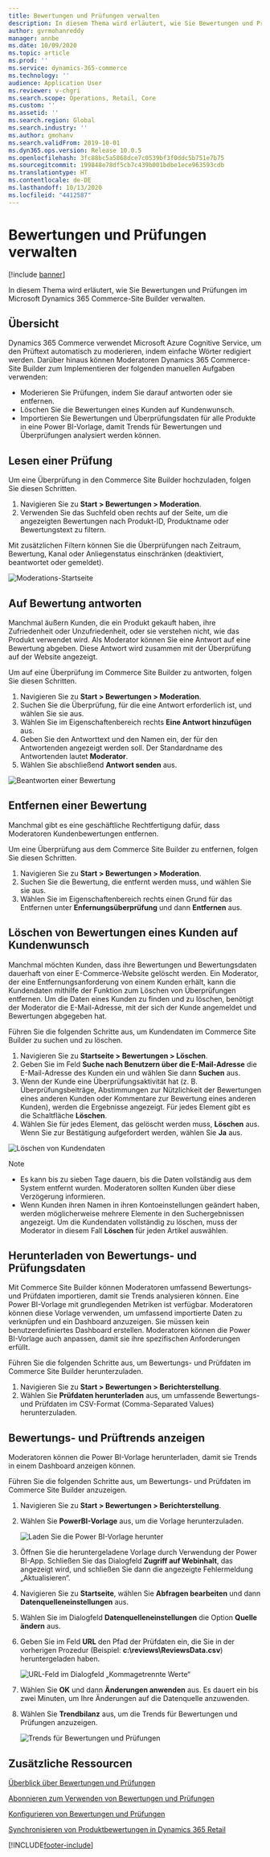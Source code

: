 ```yaml
---
title: Bewertungen und Prüfungen verwalten
description: In diesem Thema wird erläutert, wie Sie Bewertungen und Prüfungen im Microsoft Dynamics 365 Commerce-Site Builder verwalten.
author: gvrmohanreddy
manager: annbe
ms.date: 10/09/2020
ms.topic: article
ms.prod: ''
ms.service: dynamics-365-commerce
ms.technology: ''
audience: Application User
ms.reviewer: v-chgri
ms.search.scope: Operations, Retail, Core
ms.custom: ''
ms.assetid: ''
ms.search.region: Global
ms.search.industry: ''
ms.author: gmohanv
ms.search.validFrom: 2019-10-01
ms.dyn365.ops.version: Release 10.0.5
ms.openlocfilehash: 3fc88bc5a5868dce7c0539bf3f0ddc5b751e7b75
ms.sourcegitcommit: 199848e78df5cb7c439b001bdbe1ece963593cdb
ms.translationtype: HT
ms.contentlocale: de-DE
ms.lasthandoff: 10/13/2020
ms.locfileid: "4412587"
---
```

# <a name="manage-ratings-and-reviews"></a>Bewertungen und Prüfungen verwalten

[!include [banner](includes/banner.md)]

In diesem Thema wird erläutert, wie Sie Bewertungen und Prüfungen im Microsoft Dynamics 365 Commerce-Site Builder verwalten.

## <a name="overview"></a>Übersicht

Dynamics 365 Commerce verwendet Microsoft Azure Cognitive Service, um den Prüftext automatisch zu moderieren, indem einfache Wörter redigiert werden. Darüber hinaus können Moderatoren Dynamics 365 Commerce-Site Builder zum Implementieren der folgenden manuellen Aufgaben verwenden:

- Moderieren Sie Prüfungen, indem Sie darauf antworten oder sie entfernen.
- Löschen Sie die Bewertungen eines Kunden auf Kundenwunsch.
- Importieren Sie Bewertungen und Überprüfungsdaten für alle Produkte in eine Power BI-Vorlage, damit Trends für Bewertungen und Überprüfungen analysiert werden können.

## <a name="read-a-review"></a>Lesen einer Prüfung 

Um eine Überprüfung in den Commerce Site Builder hochzuladen, folgen Sie diesen Schritten.

1. Navigieren Sie zu **Start \> Bewertungen \> Moderation**.
1. Verwenden Sie das Suchfeld oben rechts auf der Seite, um die angezeigten Bewertungen nach Produkt-ID, Produktname oder Bewertungstext zu filtern.

Mit zusätzlichen Filtern können Sie die Überprüfungen nach Zeitraum, Bewertung, Kanal oder Anliegenstatus einschränken (deaktiviert, beantwortet oder gemeldet).

![Moderations-Startseite](media/rnr-moderation-home.png) 

## <a name="respond-to-a-review"></a>Auf Bewertung antworten 

Manchmal äußern Kunden, die ein Produkt gekauft haben, ihre Zufriedenheit oder Unzufriedenheit, oder sie verstehen nicht, wie das Produkt verwendet wird. Als Moderator können Sie eine Antwort auf eine Bewertung abgeben. Diese Antwort wird zusammen mit der Überprüfung auf der Website angezeigt. 

Um auf eine Überprüfung im Commerce Site Builder zu antworten, folgen Sie diesen Schritten.

1. Navigieren Sie zu **Start \> Bewertungen \> Moderation**.
1. Suchen Sie die Überprüfung, für die eine Antwort erforderlich ist, und wählen Sie sie aus.
1. Wählen Sie im Eigenschaftenbereich rechts **Eine Antwort hinzufügen** aus.
1. Geben Sie den Antworttext und den Namen ein, der für den Antwortenden angezeigt werden soll. Der Standardname des Antwortenden lautet **Moderator**.
1. Wählen Sie abschließend **Antwort senden** aus.

![Beantworten einer Bewertung](media/rnr-moderation-response.png) 

## <a name="take-down-a-review"></a>Entfernen einer Bewertung 

Manchmal gibt es eine geschäftliche Rechtfertigung dafür, dass Moderatoren Kundenbewertungen entfernen. 

Um eine Überprüfung aus dem Commerce Site Builder zu entfernen, folgen Sie diesen Schritten.

1. Navigieren Sie zu **Start \> Bewertungen \> Moderation**.
1. Suchen Sie die Bewertung, die entfernt werden muss, und wählen Sie sie aus.
1. Wählen Sie im Eigenschaftenbereich rechts einen Grund für das Entfernen unter **Enfernungsüberprüfung** und dann **Entfernen** aus.
    
## <a name="delete-a-customers-reviews-at-the-customers-request"></a>Löschen von Bewertungen eines Kunden auf Kundenwunsch 

Manchmal möchten Kunden, dass ihre Bewertungen und Bewertungsdaten dauerhaft von einer E-Commerce-Website gelöscht werden. Ein Moderator, der eine Entfernungsanforderung von einem Kunden erhält, kann die Kundendaten mithilfe der Funktion zum Löschen von Überprüfungen entfernen. Um die Daten eines Kunden zu finden und zu löschen, benötigt der Moderator die E-Mail-Adresse, mit der sich der Kunde angemeldet und Bewertungen abgegeben hat. 

Führen Sie die folgenden Schritte aus, um Kundendaten im Commerce Site Builder zu suchen und zu löschen.

1. Navigieren Sie zu **Startseite \> Bewertungen \> Löschen**.
1. Geben Sie im Feld **Suche nach Benutzern über die E-Mail-Adresse** die E-Mail-Adresse des Kunden ein und wählen Sie dann **Suchen** aus.
1. Wenn der Kunde eine Überprüfungsaktivität hat (z. B. Überprüfungsbeiträge, Abstimmungen zur Nützlichkeit der Bewertungen eines anderen Kunden oder Kommentare zur Bewertung eines anderen Kunden), werden die Ergebnisse angezeigt. Für jedes Element gibt es die Schaltfläche **Löschen**.
1. Wählen Sie für jedes Element, das gelöscht werden muss, **Löschen** aus. Wenn Sie zur Bestätigung aufgefordert werden, wählen Sie **Ja** aus. 
    
![Löschen von Kundendaten](media/rnr-moderation-delete-reviews.png) 

> [!NOTE]
> - Es kann bis zu sieben Tage dauern, bis die Daten vollständig aus dem System entfernt wurden. Moderatoren sollten Kunden über diese Verzögerung informieren.
> - Wenn Kunden ihren Namen in ihren Kontoeinstellungen geändert haben, werden möglicherweise mehrere Elemente in den Suchergebnissen angezeigt. Um die Kundendaten vollständig zu löschen, muss der Moderator in diesem Fall **Löschen** für jeden Artikel auswählen. 

## <a name="download-ratings-and-reviews-data"></a>Herunterladen von Bewertungs- und Prüfungsdaten

Mit Commerce Site Builder können Moderatoren umfassend Bewertungs- und Prüfdaten importieren, damit sie Trends analysieren können. Eine Power BI-Vorlage mit grundlegenden Metriken ist verfügbar. Moderatoren können diese Vorlage verwenden, um umfassend importierte Daten zu verknüpfen und ein Dashboard anzuzeigen. Sie müssen kein benutzerdefiniertes Dashboard erstellen. Moderatoren können die Power BI-Vorlage auch anpassen, damit sie ihre spezifischen Anforderungen erfüllt. 

Führen Sie die folgenden Schritte aus, um Bewertungs- und Prüfdaten im Commerce Site Builder herunterzuladen.

1. Navigieren Sie zu **Start \> Bewertungen \> Berichterstellung**.
1. Wählen Sie **Prüfdaten herunterladen** aus, um umfassende Bewertungs- und Prüfdaten im CSV-Format (Comma-Separated Values) herunterzuladen.

## <a name="view-ratings-and-reviews-trends"></a>Bewertungs- und Prüftrends anzeigen

Moderatoren können die Power BI-Vorlage herunterladen, damit sie Trends in einem Dashboard anzeigen können.

Führen Sie die folgenden Schritte aus, um Bewertungs- und Prüfdaten im Commerce Site Builder anzuzeigen.

1. Navigieren Sie zu **Start \> Bewertungen \> Berichterstellung**.
1. Wählen Sie **PowerBI-Vorlage** aus, um die Vorlage herunterzuladen.

    ![Laden Sie die Power BI-Vorlage herunter](media/rnr-moderation-reports.png) 

1. Öffnen Sie die heruntergeladene Vorlage durch Verwendung der Power BI-App. Schließen Sie das Dialogfeld **Zugriff auf Webinhalt**, das angezeigt wird, und schließen Sie dann die angezeigte Fehlermeldung „Aktualisieren“.
1. Navigieren Sie zu **Startseite**, wählen Sie **Abfragen bearbeiten** und dann **Datenquelleneinstellungen** aus.
1. Wählen Sie im Dialogfeld **Datenquelleneinstellungen** die Option **Quelle ändern** aus.
1. Geben Sie im Feld **URL** den Pfad der Prüfdaten ein, die Sie in der vorherigen Prozedur (Beispiel: **c:\\reviews\\ReviewsData.csv**) heruntergeladen haben.

    ![URL-Feld im Dialogfeld „Kommagetrennte Werte“](media/rnr-powerbi-datasource-settings.png) 

1. Wählen Sie **OK** und dann **Änderungen anwenden** aus. Es dauert ein bis zwei Minuten, um Ihre Änderungen auf die Datenquelle anzuwenden.
1. Wählen Sie **Trendbilanz** aus, um die Trends für Bewertungen und Prüfungen anzuzeigen.

    ![Trends für Bewertungen und Prüfungen](media/rnr-powerbi-dashboard-template.png) 
    
## <a name="additional-resources"></a>Zusätzliche Ressourcen

[Überblick über Bewertungen und Prüfungen](ratings-reviews-overview.md)

[Abonnieren zum Verwenden von Bewertungen und Prüfungen](opt-in-ratings-reviews.md)

[Konfigurieren von Bewertungen und Prüfungen](configure-ratings-reviews.md)

[Synchronisieren von Produktbewertungen in Dynamics 365 Retail](sync-product-ratings.md)


[!INCLUDE[footer-include](../includes/footer-banner.md)]